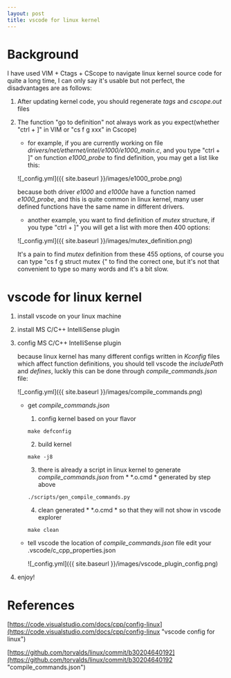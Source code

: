 ```yaml
---
layout: post
title: vscode for linux kernel
---
```


# Background
I have used VIM + Ctags + CScope to navigate linux kernel source code for quite a long time, I can only say it's usable but not perfect, the disadvantages are as follows:

1. After updating kernel code, you should regenerate *tags* and *cscope.out* files
2. The function "go to definition" not always work as you expect(whether "ctrl + ]" in VIM or "cs f g xxx" in Cscope)
    - for example, if you are currently working on file *drivers/net/ethernet/intel/e1000/e1000_main.c*, and you type "ctrl + ]" on function *e1000_probe* to find definition, you may get a list like this:
    
    ![_config.yml]({{ site.baseurl }}/images/e1000_probe.png)

    because both driver *e1000* and *e1000e* have a function named *e1000_probe*, and this is quite common in linux kernel, many user defined functions have the same name in different drivers.
    - another example, you want to find definition of *mutex* structure, if you type "ctrl + ]" you will get a list with more then 400 options:

    ![_config.yml]({{ site.baseurl }}/images/mutex_definition.png)
    
    It's a pain to find *mutex* definition from these 455 options, of course you can type "cs f g struct mutex {" to find the correct one, but it's not that convenient to type so many words and it's a bit slow.

# vscode for linux kernel
1. install vscode on your linux machine
2. install MS C/C++ IntelliSense plugin
3. config MS C/C++ IntelliSense plugin

   because linux kernel has many different configs written in *Kconfig* files which affect function definitions, you should tell vscode the *includePath* and *defines*, luckly this can be done through *compile_commands.json* file:

    ![_config.yml]({{ site.baseurl }}/images/compile_commands.png)

    - get *compile_commands.json*
        1. config kernel based on your flavor
        ```shell
        make defconfig
        ```
        2. build kernel
        ```shell
        make -j8
        ```
        3. there is already a script in linux kernel to generate *compile_commands.json* from * *.o.cmd * generated by step above
        ```shell
        ./scripts/gen_compile_commands.py
        ```
        4. clean generated * *.o.cmd * so that they will not show in vscode explorer
        ```shell
        make clean
        ```
    - tell vscode the location of *compile_commands.json* file
        edit your .vscode/c_cpp_properties.json

        ![_config.yml]({{ site.baseurl }}/images/vscode_plugin_config.png)

4. enjoy!

# References
[https://code.visualstudio.com/docs/cpp/config-linux](https://code.visualstudio.com/docs/cpp/config-linux "vscode config for linux")

[https://github.com/torvalds/linux/commit/b30204640192](https://github.com/torvalds/linux/commit/b30204640192 "compile_commands.json")